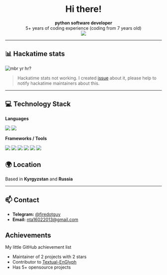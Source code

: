 <h1 align="center">Hi there!</h1>

<p align="center">
  <strong>python software developer</strong><br> 5+ years of coding experience (coding from 7 years old) <br> 
  <img src="https://komarev.com/ghpvc/?username=codeflane">
</p>

---

## 📊 Hackatime stats

![mbr yr hr?](https://github-readme-stats.hackclub.dev/api/wakatime?username=12717&api_domain=hackatime.hackclub.com&theme=darcula&custom_title=Hackatime+Statistics&layout=compact&cache_seconds=0&langs_count=7)
> Hackatime stats not working. I created [issue](https://github.com/hackclub/hackatime/issues/502) about it, please help to notify hackatime maintainers about this.

---

## 💻 Technology Stack

**Languages**  
<p>
  <img src="https://img.shields.io/badge/Python-3776AB?style=flat&logo=python&logoColor=white" />
  <img src="https://img.shields.io/badge/Dart-0175C2?style=flat&logo=dart&logoColor=white" />
</p>

**Frameworks / Tools**  
<p>
  <img src="https://img.shields.io/badge/Firebase-FFCA28?style=flat&logo=firebase&logoColor=black" />
  <img src="https://img.shields.io/badge/Supabase-3ECF8E?style=flat&logo=supabase&logoColor=white" />
  <img src="https://img.shields.io/badge/FastAPI-005571?style=flat&logo=fastapi&logoColor=white" />
  <img src="https://img.shields.io/badge/pynput-3B77B5?style=flat&logo=python&logoColor=white" />
  <img src="https://img.shields.io/badge/win32gui-Windows?style=flat" />
  <img src="https://img.shields.io/badge/Textual-303030?style=flat" />
</p>

## 🌍 Location
Based in **Kyrgyzstan** and **Russia**

---

## 📫 Contact

- **Telegram:** [@firedotguy](https://t.me/firedotguy)  
- **Email:** nta16022013@gmail.com

## Achievements
My little GitHub achievement list
 - Maintainer of 2 projects with 2 stars
 - Contributor to [Textual-EnGlyph](https://github.com/friscorose/textual-EnGlyph/tree/main)
 - Has 5+ opensource projects
